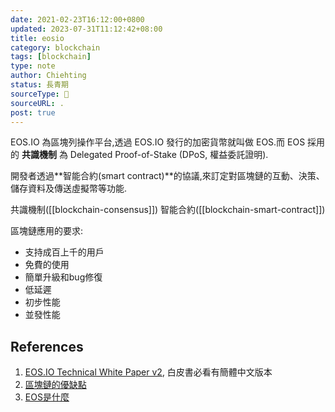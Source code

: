 ```yaml
---
date: 2021-02-23T16:12:00+0800
updated: 2023-07-31T11:12:42+08:00
title: eosio
category: blockchain
tags: [blockchain]
type: note
author: Chiehting
status: 長青期
sourceType: 📜️
sourceURL: .
post: true
---
```


EOS.IO 為區塊列操作平台,透過 EOS.IO 發行的加密貨幣就叫做 EOS.而 EOS 採用的 **共識機制** 為 Delegated Proof-of-Stake (DPoS, 權益委託證明).

<!--more-->

開發者透過**智能合約(smart contract)**的協議,來訂定對區塊鏈的互動、決策、儲存資料及傳送虛擬幣等功能.

共識機制([[blockchain-consensus]])
智能合約([[blockchain-smart-contract]])

區塊鏈應用的要求:

* 支持成百上千的用戶
* 免費的使用
* 簡單升級和bug修復
* 低延遲
* 初步性能
* 並發性能

## References

1. [EOS.IO Technical White Paper v2](https://github.com/EOSIO/Documentation/blob/master/zh-CN/TechnicalWhitePaper.md), 白皮書必看有簡體中文版本
2. [區塊鏈的優缺點](https://kknews.cc/tech/ygp5vmj.html)
3. [EOS是什麼](https://blockbar.io/blockchain-investment-analytics/eos%E6%98%AF%E4%BB%80%E9%BA%BC-what-is-eos/)